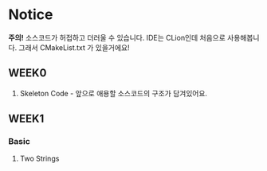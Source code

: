 # Notice
**주의!** 소스코드가 허접하고 더러울 수 있습니다.
IDE는 CLion인데 처음으로 사용해봅니다. 그래서 CMakeList.txt 가 있을거에요!

## WEEK0
1. Skeleton Code - 앞으로 애용할 소스코드의 구조가 담겨있어요.

## WEEK1
### Basic
1. Two Strings
